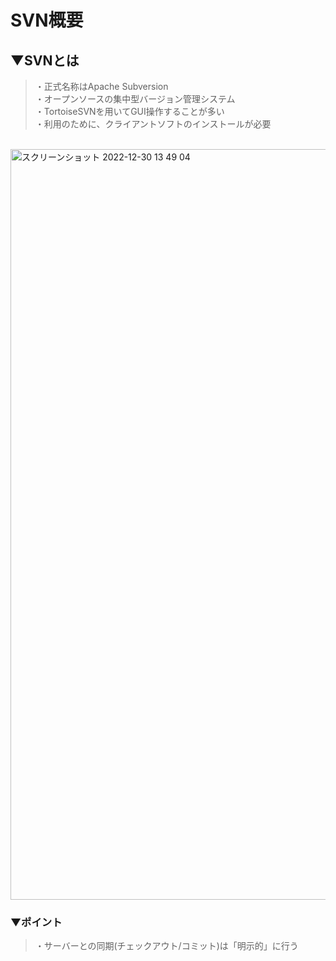 # SVN概要

## ▼SVNとは
>・正式名称はApache Subversion<br>
>・オープンソースの集中型バージョン管理システム<br>
>・TortoiseSVNを用いてGUI操作することが多い<br>
>・利用のために、クライアントソフトのインストールが必要<br>
<br>

<img width="1201" alt="スクリーンショット 2022-12-30 13 49 04" src="https://user-images.githubusercontent.com/81621944/210035601-3bc4c51e-1dc3-48ba-8861-08c7554783bc.png">
<br>

### ▼ポイント
>・サーバーとの同期(チェックアウト/コミット)は「明示的」に行う<br>
<br>
